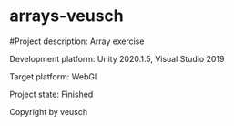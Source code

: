# arrays-veusch
#Project description:
Array exercise

Development platform:
Unity 2020.1.5, Visual Studio 2019

Target platform:
WebGl

Project state:
Finished

Copyright by veusch
